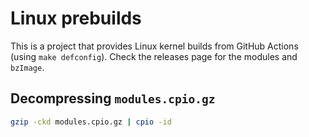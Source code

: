 # Linux prebuilds

This is a project that provides Linux kernel builds from GitHub Actions (using `make defconfig`). Check the releases page for the modules and `bzImage`.

## Decompressing `modules.cpio.gz`

```bash
gzip -ckd modules.cpio.gz | cpio -id
```
